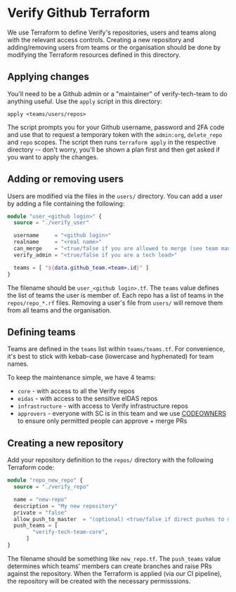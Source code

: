 # Verify Github Terraform

We use Terraform to define Verify's repositories, users and teams along with the relevant access controls. Creating a new repository and adding/removing users from teams or the organisation should be done by modifying the Terraform resources defined in this directory.

## Applying changes

You'll need to be a Github admin or a "maintainer" of verify-tech-team to do anything useful. Use the `apply` script in this directory:

    apply <teams/users/repos>

The script prompts you for your Github username, password and 2FA code and use that to request a temporary token with the `admin:org`, `delete_repo` and `repo` scopes.
The script then runs `terraform apply` in the respective directory -- don't worry, you'll be shown a plan first and then get asked if you want to apply the changes.

## Adding or removing users

Users are modified via the files in the `users/` directory. You can add a user by adding a file containing the following:

```terraform
module "user_<github login>" {
  source = "./verify_user"

  username     = "<github login>"
  realname     = "<real name>"
  can_merge    = "<true/false if you are allowed to merge (see team manual for eligibility)>"
  verify_admin = "<true/false if you are a tech lead>"

  teams = [ "${data.github_team.<team>.id}" ]
}
```

The filename should be `user_<github login>.tf`.
The `teams` value defines the list of teams the user is member of. Each repo has a list of teams in the `repos/repo_*.rf` files. Removing a user's file from `users/` will remove them from all teams and the organisation.

## Defining teams

Teams are defined in the `teams` list within `teams/teams.tf`. For convenience, it's best to stick with kebab-case (lowercase and hyphenated) for team names.

To keep the maintenance simple, we have 4 teams:
- `core` - with access to all the Verify repos
- `eidas` - with access to the sensitive eIDAS repos
- `infrastructure` - with access to Verify infrastructure repos
- `approvers` - everyone with SC is in this team and we use [CODEOWNERS](https://help.github.com/articles/about-code-owners/) to ensure only permitted people can approve + merge PRs

## Creating a new repository

Add your repository definition to the `repos/` directory with the following Terraform code:

```terraform
module "repo_new_repo" {
  source = "./verify_repo"

  name = "new-repo"
  description = "My new repository"
  private = "false"
  allow_push_to_master  = "(optional) <true/false if direct pushes to master are required (i.e. non-prod binary repos"
  push_teams = [
        "verify-tech-team-core",
      ]
}
```

The filename should be something like `new_repo.tf`.
The `push_teams` value determines which teams' members can create branches and raise PRs against the repository. When the Terraform is applied (via our CI pipeline), the repository will be created with the necessary permisssions.

